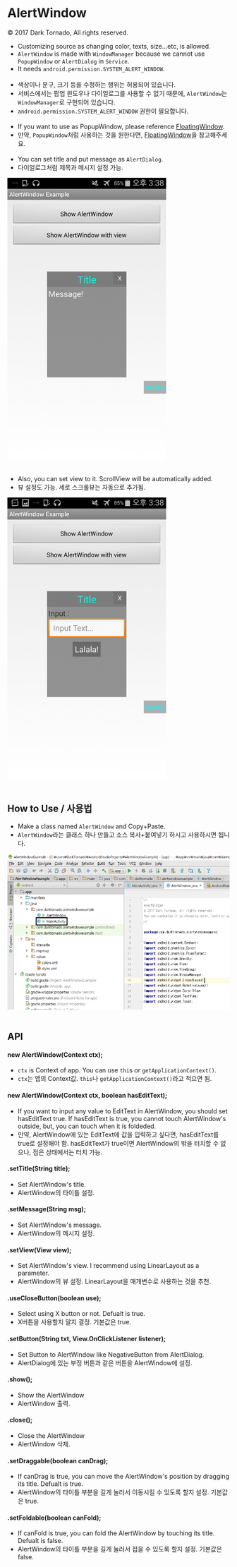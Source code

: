 # AlertWindow

© 2017 Dark Tornado, All rights reserved.

* Customizing source as changing color, texts, size...etc, is allowed.
* `AlertWindow` is made with `WindowManager` because we cannot use `PopupWindow` or `AlertDialog` in `Service`.
* It needs `android.permission.SYSTEM_ALERT_WINDOW`.
<br><br>
* 색상이나 문구, 크기 등을 수정하는 행위는 허용되어 있습니다.
* 서비스에서는 팝업 윈도우나 다이얼로그를 사용할 수 없기 때문에, `AlertWindow`는 `WindowManager`로 구현되어 있습니다.
* `android.permission.SYSTEM_ALERT_WINDOW` 권한이 필요합니다.
<br><br>
* If you want to use as PopupWindow, please reference [FloatingWindow](https://github.com/DarkTornado/FloatingWindow).
* 만약, `PopupWindow`처럼 사용하는 것을 원한다면, [FloatingWindow](https://github.com/DarkTornado/FloatingWindow)을 참고해주세요.
<br><br>
* You can set title and put message as `AlertDialog`.
* 다이얼로그처럼 제목과 메시지 설정 가능.
<img src="https://raw.githubusercontent.com/DarkTornado/AlertWindow/master/Example_Image_2.png" width="360">
<br><br>

* Also, you can set view to it. ScrollView will be automatically added.
* 뷰 설정도 가능. 세로 스크롤뷰는 자동으로 추가됨.

<img src="https://raw.githubusercontent.com/DarkTornado/AlertWindow/master/Example_Image_3.png" width="360">
<br><br>

## How to Use / 사용법
* Make a class named `AlertWindow` and Copy+Paste.
* `AlertWindow`라는 클래스 하나 만들고 소스 복사+붙여넣기 하시고 사용하시면 됩니다.
<img src="https://raw.githubusercontent.com/DarkTornado/AlertWindow/master/Example_Image_4.png" width="720">
<br><br>

## API

#### new AlertWindow(Context ctx);
* `ctx` is Context of app. You can use `thi`s or `getApplicationContext()`.
* `ctx`는 앱의 Context값. `this`나 `getApplicationContext()`라고 적으면 됨.

#### new AlertWindow(Context ctx, boolean hasEditText);
* If you want to input any value to EditText in AlertWindow, you should set hasEditText true. If hasEditText is true, you cannot touch AlertWindow's outside, but, you can touch when it is foldeded.
* 만약, AlertWindow에 있는 EditText에 값을 입력하고 싶다면, hasEditText를 true로 설정해야 함. hasEditText가 true이면 AlertWindow의 밖을 터치할 수 없으나, 접은 상태에서는 터치 가능.


#### .setTitle(String title);
* Set AlertWindow's title.
* AlertWindow의 타이틀 설정.

#### .setMessage(String msg);
* Set AlertWindow's message.
* AlertWindow의 메시지 설정.

#### .setView(View view);
* Set AlertWindow's view. I recommend using LinearLayout as a parameter.
* AlertWindow의 뷰 설정. LinearLayout을 매개변수로 사용하는 것을 추천.

#### .useCloseButton(boolean use);
* Select using X button or not. Defualt is true.
* X버튼을 사용할지 말지 결정. 기본값은 true.

#### .setButton(String txt, View.OnClickListener listener);
* Set Button to AlertWindow like NegativeButton from AlertDialog.
* AlertDialog에 있는 부정 버튼과 같은 버튼을 AlertWindow에 설정.

#### .show();
* Show the AlertWindow
* AlertWindow 출력.

#### .close();
* Close the AlertWindow
* AlertWindow 삭제.

#### .setDraggable(boolean canDrag);
* If canDrag is true, you can move the AlertWindow's position by dragging its title. Defualt is true.
* AlertWindow의 타이틀 부분을 길게 눌러서 이동시킬 수 있도록 할지 설정. 기본값은 true.

#### .setFoldable(boolean canFold);
* If canFold is true, you can fold the AlertWindow by touching its title. Defualt is false.
* AlertWindow의 타이틀 부분을 길게 눌러서 접을 수 있도록 할지 설정. 기본값은 false.

